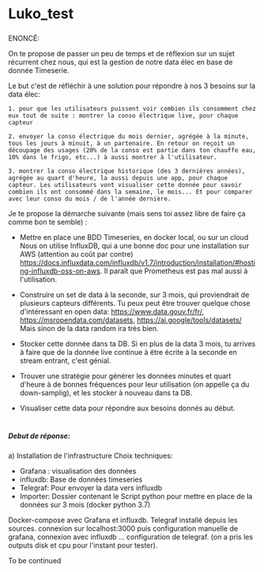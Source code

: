# Luko_test
#####
ENONCÉ:

On te propose de passer un peu de temps et de réflexion sur un sujet récurrent chez nous, qui est la gestion de notre data élec en base de donnée Timeserie. 

Le but c'est de réfléchir à une solution pour répondre à nos 3 besoins sur la data élec: 

	1. pour que les utilisateurs puissent voir combien ils consomment chez eux tout de suite : montrer la conso électrique live, pour chaque capteur

	2. envoyer la conso électrique du mois dernier, agrégée à la minute, tous les jours à minuit, à un partenaire. En retour on reçoit un découpage des usages (20% de la conso est partie dans ton chauffe eau, 10% dans le frigo, etc...) à aussi montrer à l'utilisateur.

	3. montrer la conso électrique historique (des 3 dernières années), agrégée au quart d'heure, la aussi depuis une app, pour chaque capteur. Les utilisateurs vont visualiser cette donnée pour savoir combien ils ont consommé dans la semaine, le mois... Et pour comparer avec leur conso du mois / de l'année dernière.

Je te propose la démarche suivante (mais sens toi assez libre de faire ça comme bon te semble) :

- Mettre en place une BDD Timeseries, en docker local, ou sur un cloud
Nous on utilise InfluxDB, qui a une bonne doc pour une installation sur AWS (attention au coût par contre) https://docs.influxdata.com/influxdb/v1.7/introduction/installation/#hosting-influxdb-oss-on-aws. Il paraît que Prometheus est pas mal aussi à l'utilisation.

- Construire un set de data à la seconde, sur 3 mois, qui proviendrait de plusieurs capteurs différents. 
Tu peux peut être trouver quelque chose d'intéressant en open data: https://www.data.gouv.fr/fr/, https://msropendata.com/datasets, https://ai.google/tools/datasets/ Mais sinon de la data random ira très bien.

- Stocker cette donnée dans ta DB. Si en plus de la data 3 mois, tu arrives à faire que de la donnée live continue à être écrite à la seconde en stream entrant, c'est génial.

- Trouver une stratégie pour générer les données minutes et quart d'heure à de bonnes fréquences pour leur utilisation (on appelle ça du down-samplig), et les stocker à nouveau dans ta DB.

- Visualiser cette data pour répondre aux besoins donnés au début.


#




##### Debut de réponse:

a) Installation de l'infrastructure
Choix techniques:
  - Grafana : visualisation des données
  - influxdb: Base de données timeseries
  - Telegraf: Pour envoyer la data vers influxdb
  - Importer: Dossier contenant le Script python pour mettre en place de la données sur 3 mois (docker python 3.7) 

Docker-compose avec Grafana et influxdb.
Telegraf installé depuis les sources. 
connexion sur  localhost:3000 puis configuration manuelle de grafana, connexion avec influxdb ...
configuration de telegraf. (on a pris les outputs disk et cpu pour l'instant pour tester).

To be continued

